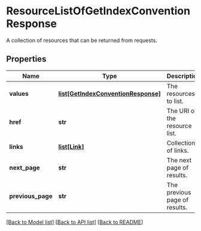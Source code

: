 # ResourceListOfGetIndexConventionResponse

A collection of resources that can be returned from requests.

## Properties
Name | Type | Description | Notes
------------ | ------------- | ------------- | -------------
**values** | [**list[GetIndexConventionResponse]**](GetIndexConventionResponse.md) | The resources to list. | 
**href** | **str** | The URI of the resource list. | [optional] 
**links** | [**list[Link]**](Link.md) | Collection of links. | [optional] 
**next_page** | **str** | The next page of results. | [optional] 
**previous_page** | **str** | The previous page of results. | [optional] 

[[Back to Model list]](../README.md#documentation-for-models) [[Back to API list]](../README.md#documentation-for-api-endpoints) [[Back to README]](../README.md)


